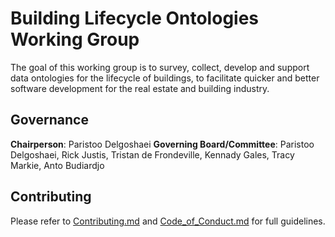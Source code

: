 # Building Lifecycle Ontologies Working Group

The goal of this working group is to survey, collect, develop and support data ontologies for the lifecycle of buildings, to facilitate quicker and better software development for the real estate and building industry.

## Governance

**Chairperson**: Paristoo Delgoshaei
**Governing Board/Committee**: Paristoo Delgoshaei, Rick Justis, Tristan de Frondeville, Kennady Gales, Tracy Markie, Anto Budiardjo

## Contributing

Please refer to [Contributing.md](docs/Contributing.md) and [Code_of_Conduct.md](docs/Code_of_Conduct.md) for full guidelines.
